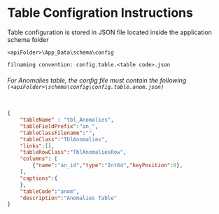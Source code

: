 # Table Configration Instructions

Table configuration is stored in JSON file located inside the application schema folder 
```  
<apiFolder>\App_Data\schema\config  

filnaming convention: config.table.<table code>.json

```

###### For Anomalies table, the config file must contain the following `(<apiFolder>\schema\config\config.table.anom.json)`
```JSON

{
    "tableName" : "tbl_Anomalies",
    "tableFieldPrefix":"an_",
    "tableClassFilename":"",
    "tableClass":"TblAnomalies",
    "links":[],
    "tableRowClass":"TblAnomaliesRow",
    "columns": [
        {"name":"an_id","type":"Int64","keyPosition":0},
    ],
    "captions":{
    },
    "tableCode":"anom",
    "description":"Anomalies Table"
}
```


